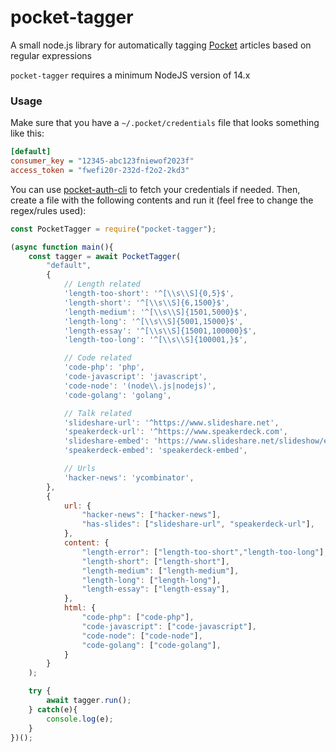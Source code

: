 # pocket-tagger

A small node.js library for automatically tagging [Pocket](https://getpocket.com/) articles based on regular expressions

`pocket-tagger` requires a minimum NodeJS version of 14.x

### Usage

Make sure that you have a `~/.pocket/credentials` file that looks something like this:

```ini
[default]
consumer_key = "12345-abc123fniewof2023f"
access_token = "fwefi20r-232d-f2o2-2kd3"
```

You can use [pocket-auth-cli](https://github.com/mheap/pocket-auth-cli) to fetch your credentials if needed. Then, create a file with the following contents and run it (feel free to change the regex/rules used):

```javascript
const PocketTagger = require("pocket-tagger");

(async function main(){
    const tagger = await PocketTagger(
        "default",
        {
            // Length related
            'length-too-short': '^[\\s\\S]{0,5}$',
            'length-short': '^[\\s\\S]{6,1500}$',
            'length-medium': '^[\\s\\S]{1501,5000}$',
            'length-long': '^[\\s\\S]{5001,15000}$',
            'length-essay': '^[\\s\\S]{15001,100000}$',
            'length-too-long': '^[\\s\\S]{100001,}$',

            // Code related
            'code-php': 'php',
            'code-javascript': 'javascript',
            'code-node': '(node\\.js|nodejs)',
            'code-golang': 'golang',

            // Talk related
            'slideshare-url': '^https://www.slideshare.net',
            'speakerdeck-url': '^https://www.speakerdeck.com',
            'slideshare-embed': 'https://www.slideshare.net/slideshow/embed_code',
            'speakerdeck-embed': 'speakerdeck-embed',

            // Urls
            'hacker-news': 'ycombinator',
        },
        {
            url: {
                "hacker-news": ["hacker-news"],
                "has-slides": ["slideshare-url", "speakerdeck-url"],
            },
            content: {
                "length-error": ["length-too-short","length-too-long"],
                "length-short": ["length-short"],
                "length-medium": ["length-medium"],
                "length-long": ["length-long"],
                "length-essay": ["length-essay"],
            },
            html: {
                "code-php": ["code-php"],
                "code-javascript": ["code-javascript"],
                "code-node": ["code-node"],
                "code-golang": ["code-golang"],
            }
        }
    );

    try {
        await tagger.run();
    } catch(e){
        console.log(e);
    }
})();
```
